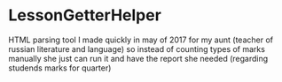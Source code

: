 # LessonGetterHelper
HTML parsing tool I made quickly in may of 2017
for my aunt (teacher of russian literature and language) 
so instead of counting types of marks manually she just can run it and have the report she needed 
(regarding studends marks for quarter)
